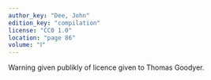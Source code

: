 ```yaml
---
author_key: "Dee, John"
edition_key: "compilation"
license: "CC0 1.0"
location: "page 86"
volume: "Ⅰ"
---
```

Warning given publikly of licence given to Thomas Goodyer.
